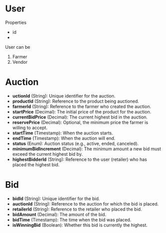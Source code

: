 # User
Properties
- id
- 
User can be 
 1. Farmer
 2. Vendor

# Auction 
- **uctionId** (String): Unique identifier for the auction.
- **productId** (String): Reference to the product being auctioned.
- **farmerId** (String): Reference to the farmer who created the auction.
- **startPrice** (Decimal): The initial price of the product for the auction.
- **currentBidPrice** (Decimal): The current highest bid in the auction.
- **reservePrice** (Decimal): Optional, the minimum price the farmer is willing to accept.
- **startTime** (Timestamp): When the auction starts.
- **endTime** (Timestamp): When the auction will end.
- **status** (Enum): Auction status (e.g., active, ended, canceled).
- **minimumBidIncrement** (Decimal): The minimum amount a new bid must exceed the current highest bid by.
- **highestBidderId** (String): Reference to the user (retailer) who has placed the highest bid.
# Bid
- **bidId** (String): Unique identifier for the bid.
- **auctionId** (String): Reference to the auction for which the bid is placed.
- **retailerId** (String): Reference to the retailer who placed the bid.
- **bidAmount** (Decimal): The amount of the bid.
- **bidTime** (Timestamp): The time when the bid was placed.
- **isWinningBid** (Boolean): Whether this bid is currently the highest.